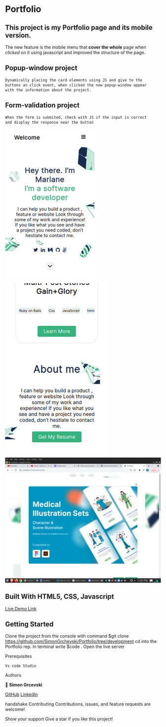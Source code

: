 # Portfolio

## This project is my Portfolio page and its mobile version.
The new feature is the mobile menu that **cover the whole** page when *clicked* on it using javascript
and improved the structure of the page.

## Popup-window project
    Dynamically placing the card elements using JS and give to the 
    buttons an click event, when clicked the new popup-window appear
    with the information about the project.

## Form-validation project
    When the form is submited, check with JS if the input is correct
    and display the response near the button

![Screenshot](./ScreenShot1.png)

![Screenshot](./ScreenShot2.png)

![Screenshot](./Screenshot3.png)

## Built With HTML5, CSS, Javascript

[Live Demo Link]( https://simongrchevski.github.io/Portfolio/ )

## Getting Started

Clone the project from the console with command $git clone https://github.com/SimonGrchevski/Portfolio/tree/development
cd into the Portfolio rep.
In terminal write $code .
Open the live server

Prerequisites

    Vs code Studio
    
Authors

:bust_in_silhouette: **Simon Grcevski**

[GitHub]( https://github.com/SimonGrchevski )
[LinkedIn]( https://www.linkedin.com/in/simon-grchevski-682935209/ )



handshake Contributing Contributions, issues, and feature requests are welcome!

Show your support Give a star if you like this project!
